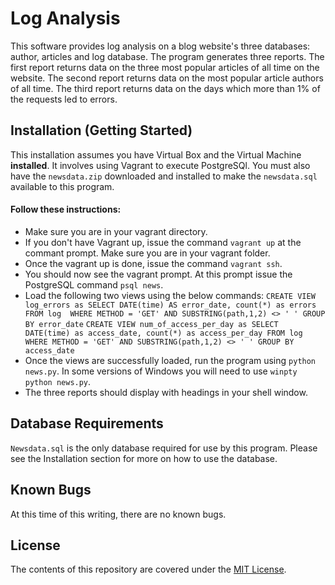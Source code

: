 # Log Analysis 
This software provides log analysis on a blog website's three databases: author, articles and log database. The program generates three reports.  The first report returns data on the three most popular articles of all time on the website.  The second report returns data on the most popular article authors of all time.  The third report returns data on the days which more than  1% of the requests led to errors.

## Installation (Getting Started)
This installation assumes you have Virtual Box and the Virtual Machine **installed**.  It involves using Vagrant to execute PostgreSQl.  You must also have the `newsdata.zip` downloaded and installed to make the `newsdata.sql` available to this program.

#### Follow these instructions:
  - Make sure you are in your vagrant directory.
  - If you don't have Vagrant up, issue the command `vagrant up` at the  commant prompt.  Make sure you are in your vagrant folder.
  - Once the vagrant up is done, issue the command `vagrant ssh`.
  - You should now see the vagrant prompt.  At this prompt issue the PostgreSQL command `psql news`. 
  - Load the following two views using the below commands:
  		```
  		CREATE VIEW log_errors as
  		SELECT DATE(time) AS error_date, count(*) as errors 
  		FROM log 
  		WHERE METHOD = 'GET'
  		AND SUBSTRING(path,1,2) <> ' '
  		GROUP BY error_date
        ```
        ```
        CREATE VIEW num_of_access_per_day as
        SELECT DATE(time) as access_date, count(*) as access_per_day
        FROM log
        WHERE METHOD = 'GET'
        AND SUBSTRING(path,1,2) <> ' '
        GROUP BY access_date
        ```
  - Once the views are successfully loaded, run the program using `python news.py`.  In some versions of Windows you will need to use `winpty python news.py`.
  - The three reports should display with headings in your shell window.

## Database Requirements
`Newsdata.sql` is the only database required for use by this program.  Please see the Installation section for more on how to use the database.

## Known Bugs
At this time of this writing, there are no known bugs.

## License
The contents of this repository are covered under the [MIT License](https://github.com/downysoft/loganalysis/blob/master/LICENSE).

